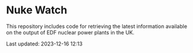 # Nuke Watch

This repository includes code for retrieving the latest information available on the output of EDF nuclear power plants in the UK.

Last updated: 2023-12-16 12:13